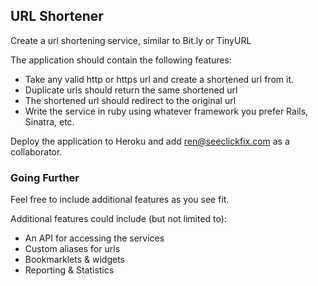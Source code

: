 ## URL Shortener

Create a url shortening service, similar to Bit.ly or TinyURL

The application should contain the following features:

- Take any valid http or https url and create a shortened url from it.
- Duplicate urls should return the same shortened url
- The shortened url should redirect to the original url
- Write the service in ruby using whatever framework you prefer Rails, Sinatra, etc.
 
Deploy the application to Heroku and add ren@seeclickfix.com as a collaborator.

### Going Further

Feel free to include additional features as you see fit.

Additional features could include (but not limited to):

- An API for accessing the services
- Custom aliases for urls
- Bookmarklets & widgets
- Reporting & Statistics
